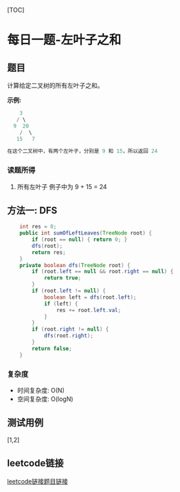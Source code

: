 [TOC]

# 每日一题-左叶子之和

## 题目
计算给定二叉树的所有左叶子之和。

**示例:**  
```java
    3
   / \
  9  20
    /  \
   15   7

在这个二叉树中，有两个左叶子，分别是 9 和 15，所以返回 24
```

### 读题所得
1. 所有左叶子 例子中为 9 + 15 = 24

## 方法一: DFS
```java
    int res = 0;
    public int sumOfLeftLeaves(TreeNode root) {
        if (root == null) { return 0; }
        dfs(root);
        return res;
    }
    private boolean dfs(TreeNode root) {
        if (root.left == null && root.right == null) {
            return true;
        }
        if (root.left != null) {
            boolean left = dfs(root.left);
            if (left) {
                res += root.left.val;
            }
        }
        if (root.right != null) {
            dfs(root.right);
        }
        return false; 
    }
```
### 复杂度
* 时间复杂度: O(N)
* 空间复杂度: O(logN)

## 测试用例
[1,2] 
## leetcode链接
[leetcode链接题目链接](https://leetcode-cn.com/problems/sum-of-left-leaves/)  